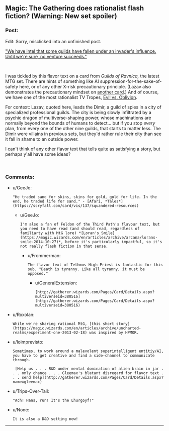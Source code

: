 ## Magic: The Gathering does rationalist flash fiction? (Warning: New set spoiler)

### Post:

Edit: Sorry, misclicked into an unfinished post.

["We have intel that some guilds have fallen under an invader's influence. Until we're sure, no venture succeeds."](http://mythicspoiler.com/grn/cards/sinistersabotage.html)

&#x200B;

I was tickled by this flavor text on a card from *Guilds of Ravnica,* the latest MTG set. There are hints of something like AI suppression-for-the-sake-of-safety here, or of any other X-risk precautionary principle. (Lazav also demonstrates the precautionary mindset on [another card](https://scryfall.com/card/gtc/189/psychic-strike?utm_source=mw_MTGWiki).) And of course, we have one of the most rationalist TV Tropes, [Evil vs. Oblivion](https://tvtropes.org/pmwiki/pmwiki.php/Main/EvilVersusOblivion).

For context: Lazav, quoted here, leads the Dimir, a guild of spies in a city of specialized professional guilds. The city is being slowly infiltrated by a psychic dragon of multiverse-shaping power, whose machinations are normally beyond the bounds of humans to detect... but if you stop *every* plan, from every one of the other nine guilds, that starts to matter less. The Dimir were villains in previous sets, but they'd rather rule their city than see it fall in shame to an outside power.

I can't think of any other flavor text that tells quite as satisfying a story, but perhaps y'all have some ideas?

&#x200B;

### Comments:

- u/GeeJo:
  ```
  "He traded sand for skins, skins for gold, gold for life. In the end, he traded life for sand." - [Afari, *Tales*](https://scryfall.com/card/vis/137/squandered-resources)
  ```

  - u/GeeJo:
    ```
    I'm also a fan of Feldon of the Third Path's flavour text, but you need to have read (and should read, regardless of familiarty with MtG lore) *[Loran's Smile](https://magic.wizards.com/en/articles/archive/arcana/lorans-smile-2014-10-27)*, before it's particularly impactful, so it's not really flash fiction in that sense.
    ```

    - u/Frommerman:
      ```
      The flavor text of Tethmos High Priest is fantastic for this sub. "Death is tyranny. Like all tyranny, it must be opposed."
      ```

      - u/GeneralExtension:
        ```
        [http://gatherer.wizards.com/Pages/Card/Details.aspx?multiverseid=380516](http://gatherer.wizards.com/Pages/Card/Details.aspx?multiverseid=380516)
        ```

- u/Roxolan:
  ```
  While we're sharing rational MtG, [this short story](https://magic.wizards.com/en/articles/archive/uncharted-realms/experiment-one-2013-02-18) was inspired by HPMOR.
  ```

- u/loimprevisto:
  ```
  Sometimes, to work around a malevolent superintelligent entitiy/AI, you have to get creative and find a side-channel to communicate through.

   [Help us . . . R&D under mental domination of alien brain in jar . . . only chance . . . Gleemax's blatant disregard for flavor text . . . send help](http://gatherer.wizards.com/Pages/Card/Details.aspx?name=gleemax)
  ```

- u/Trips-Over-Tail:
  ```
  "Ach! Hans, run! It's the Lhurgoyf!"
  ```

- u/None:
  ```
  It is also a D&D setting now!
  ```

---

